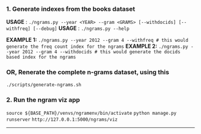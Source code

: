 ### 1. Generate indexes from the books dataset

**USAGE** : `./ngrams.py --year <YEAR> --gram <GRAMS> [--withdocids] [--withfreq] [--debug]`
**USAGE** : `./ngrams.py --help`

**EXAMPLE 1:** `./ngrams.py --year 2012 --gram 4 --withfreq # this would generate the freq count index for the ngrams`
**EXAMPLE 2:** `./ngrams.py --year 2012 --gram 4 --withdocids # this would generate the docids based index for the ngrams`

### **OR**, Renerate the complete n-grams dataset, using this
`./scripts/generate-ngrams.sh`
    
### 2. Run the ngram viz app
`source ${BASE_PATH}/venvs/ngramenv/bin/activate`
`python manage.py runserver`
`http://127.0.0.1:5000/ngrams/viz`

---